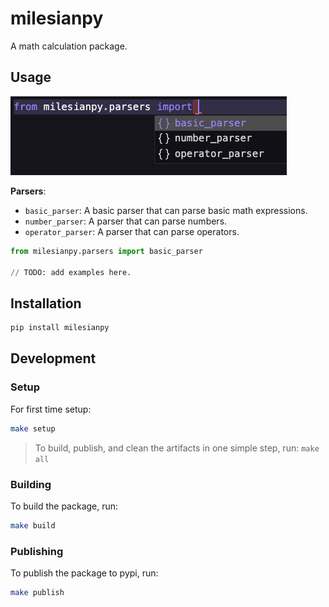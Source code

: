 # milesianpy

A math calculation package.

## Usage

![screenshot](docs/screenshot.png)

**Parsers**:

- `basic_parser`: A basic parser that can parse basic math expressions.
- `number_parser`: A parser that can parse numbers.
- `operator_parser`: A parser that can parse operators.

```python
from milesianpy.parsers import basic_parser

// TODO: add examples here.
```

## Installation

```bash
pip install milesianpy
```

## Development

### Setup

For first time setup:

```bash
make setup
```

> To build, publish, and clean the artifacts in one simple step, run:
> `make all`

### Building

To build the package, run:

```bash
make build
```

### Publishing

To publish the package to pypi, run:

```bash
make publish
```
